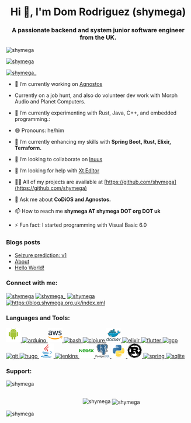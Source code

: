 <h1 align="center">Hi 👋, I'm Dom Rodriguez (shymega)</h1>
<h3 align="center">A passionate backend and system junior software engineer from the UK.</h3>

<p align="left"> <img src="https://komarev.com/ghpvc/?username=shymega&label=Profile%20views&color=0e75b6&style=flat" alt="shymega" /> </p>

<p align="left"> <a href="https://github.com/ryo-ma/github-profile-trophy"><img src="https://github-profile-trophy.vercel.app/?username=shymega" alt="shymega" /></a> </p>

<p align="left"> <a href="https://twitter.com/shymega_" target="blank"><img src="https://img.shields.io/twitter/follow/shymega_?logo=twitter&style=for-the-badge" alt="shymega_" /></a> </p>

- 🔭 I’m currently working on [Agnostos](https://github.com/shymega/Agnostos)

- Currently on a job hunt, and also do volunteer dev work with Morph Audio and Planet Computers.

- 🌱 I’m currently experimenting with Rust, Java, C++, and embedded programming.:

- 😄 Pronouns: he/him

- 🌱 I’m currently enhancing my skills with **Spring Boot, Rust, Elixir, Terraform.**

- 👯 I’m looking to collaborate on [Inuus](https://github.com/shymega/Inuus)

- 🤝 I’m looking for help with [Xt Editor](https://github.com/Xt-Editor/Xt-Core)

- 👨‍💻 All of my projects are available at [https://github.com/shymega](https://github.com/shymega)

- 💬 Ask me about **CoDiOS and Agnostos.**

- 📫 How to reach me **shymega AT shymega DOT org DOT uk**

- ⚡ Fun fact: I started programming with Visual Basic 6.0

### Blogs posts
<!-- BLOG-POST-LIST:START -->
- [Seizure prediction: v1](https://blog.shymega.org.uk/posts/seizure-prediction-v1/)
- [About](https://blog.shymega.org.uk/about/)
- [Hello World!](https://blog.shymega.org.uk/posts/hello-world/)
<!-- BLOG-POST-LIST:END -->

<h3 align="left">Connect with me:</h3>
<p align="left">
<a href="https://dev.to/shymega" target="blank"><img align="center" src="https://raw.githubusercontent.com/rahuldkjain/github-profile-readme-generator/master/src/images/icons/Social/devto.svg" alt="shymega" height="30" width="40" /></a>
<a href="https://twitter.com/shymega_" target="blank"><img align="center" src="https://raw.githubusercontent.com/rahuldkjain/github-profile-readme-generator/master/src/images/icons/Social/twitter.svg" alt="shymega_" height="30" width="40" /></a>
<a href="https://linkedin.com/in/shymega" target="blank"><img align="center" src="https://raw.githubusercontent.com/rahuldkjain/github-profile-readme-generator/master/src/images/icons/Social/linked-in-alt.svg" alt="shymega" height="30" width="40" /></a>
<a href="/https://blog.shymega.org.uk/index.xml" target="blank"><img align="center" src="https://raw.githubusercontent.com/rahuldkjain/github-profile-readme-generator/master/src/images/icons/Social/rss.svg" alt="https://blog.shymega.org.uk/index.xml" height="30" width="40" /></a>
</p>

<h3 align="left">Languages and Tools:</h3>
<p align="left"> <a href="https://developer.android.com" target="_blank" rel="noreferrer"> <img src="https://raw.githubusercontent.com/devicons/devicon/master/icons/android/android-original-wordmark.svg" alt="android" width="40" height="40"/> </a> <a href="https://www.arduino.cc/" target="_blank" rel="noreferrer"> <img src="https://cdn.worldvectorlogo.com/logos/arduino-1.svg" alt="arduino" width="40" height="40"/> </a> <a href="https://aws.amazon.com" target="_blank" rel="noreferrer"> <img src="https://raw.githubusercontent.com/devicons/devicon/master/icons/amazonwebservices/amazonwebservices-original-wordmark.svg" alt="aws" width="40" height="40"/> </a> <a href="https://www.gnu.org/software/bash/" target="_blank" rel="noreferrer"> <img src="https://www.vectorlogo.zone/logos/gnu_bash/gnu_bash-icon.svg" alt="bash" width="40" height="40"/> </a> <a href="https://clojure.org/" target="_blank" rel="noreferrer"> <img src="https://upload.wikimedia.org/wikipedia/commons/5/5d/Clojure_logo.svg" alt="clojure" width="40" height="40"/> </a> <a href="https://www.docker.com/" target="_blank" rel="noreferrer"> <img src="https://raw.githubusercontent.com/devicons/devicon/master/icons/docker/docker-original-wordmark.svg" alt="docker" width="40" height="40"/> </a> <a href="https://elixir-lang.org" target="_blank" rel="noreferrer"> <img src="https://www.vectorlogo.zone/logos/elixir-lang/elixir-lang-icon.svg" alt="elixir" width="40" height="40"/> </a> <a href="https://flutter.dev" target="_blank" rel="noreferrer"> <img src="https://www.vectorlogo.zone/logos/flutterio/flutterio-icon.svg" alt="flutter" width="40" height="40"/> </a> <a href="https://cloud.google.com" target="_blank" rel="noreferrer"> <img src="https://www.vectorlogo.zone/logos/google_cloud/google_cloud-icon.svg" alt="gcp" width="40" height="40"/> </a> <a href="https://git-scm.com/" target="_blank" rel="noreferrer"> <img src="https://www.vectorlogo.zone/logos/git-scm/git-scm-icon.svg" alt="git" width="40" height="40"/> </a> <a href="https://gohugo.io/" target="_blank" rel="noreferrer"> <img src="https://api.iconify.design/logos-hugo.svg" alt="hugo" width="40" height="40"/> </a> <a href="https://www.java.com" target="_blank" rel="noreferrer"> <img src="https://raw.githubusercontent.com/devicons/devicon/master/icons/java/java-original.svg" alt="java" width="40" height="40"/> </a> <a href="https://www.jenkins.io" target="_blank" rel="noreferrer"> <img src="https://www.vectorlogo.zone/logos/jenkins/jenkins-icon.svg" alt="jenkins" width="40" height="40"/> </a> <a href="https://www.nginx.com" target="_blank" rel="noreferrer"> <img src="https://raw.githubusercontent.com/devicons/devicon/master/icons/nginx/nginx-original.svg" alt="nginx" width="40" height="40"/> </a> <a href="https://www.postgresql.org" target="_blank" rel="noreferrer"> <img src="https://raw.githubusercontent.com/devicons/devicon/master/icons/postgresql/postgresql-original-wordmark.svg" alt="postgresql" width="40" height="40"/> </a> <a href="https://www.python.org" target="_blank" rel="noreferrer"> <img src="https://raw.githubusercontent.com/devicons/devicon/master/icons/python/python-original.svg" alt="python" width="40" height="40"/> </a> <a href="https://www.rust-lang.org" target="_blank" rel="noreferrer"> <img src="https://raw.githubusercontent.com/devicons/devicon/master/icons/rust/rust-plain.svg" alt="rust" width="40" height="40"/> </a> <a href="https://spring.io/" target="_blank" rel="noreferrer"> <img src="https://www.vectorlogo.zone/logos/springio/springio-icon.svg" alt="spring" width="40" height="40"/> </a> <a href="https://www.sqlite.org/" target="_blank" rel="noreferrer"> <img src="https://www.vectorlogo.zone/logos/sqlite/sqlite-icon.svg" alt="sqlite" width="40" height="40"/> </a> </p>


<h3 align="left">Support:</h3>
<p><a href="https://ko-fi.com/shymega"> <img align="left" src="https://cdn.ko-fi.com/cdn/kofi3.png?v=3" height="50" width="210" alt="shymega" /></a></p><br><br>


<p><img align="left" src="https://github-readme-stats.vercel.app/api/top-langs?username=shymega&show_icons=true&locale=en&layout=compact" alt="shymega" /></p>

<p>&nbsp;<img align="center" src="https://github-readme-stats.vercel.app/api?username=shymega&show_icons=true&locale=en" alt="shymega" /></p>

<p><img align="center" src="https://github-readme-streak-stats.herokuapp.com/?user=shymega&" alt="shymega" /></p>


